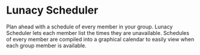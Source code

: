 # Lunacy Scheduler

Plan ahead with a schedule of every member in your group. Lunacy Scheduler lets each member list the times they are unavailable. Schedules of every member are compiled into a graphical calendar to easily view when each group member is available. 
